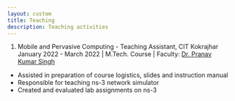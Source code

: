 ```yaml
---
layout: custom
title: Teaching
description: Teaching activities
---
```


1. Mobile and Pervasive Computing - Teaching Assistant, CIT Kokrajhar <br>
January 2022 - March 2022 | M.Tech. Course | Faculty: [Dr. Pranav Kumar Singh](https://cit.ac.in/departments/profile/cse/pranav-kumar-singh) 
* Assisted in preparation of course logistics, slides and instruction manual
* Responsible for teaching ns-3 network simulator
* Created and evaluated lab assignments on ns-3